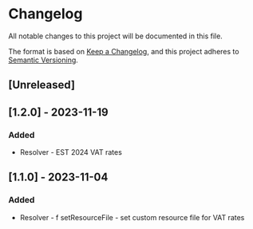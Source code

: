 # Changelog
All notable changes to this project will be documented in this file.

The format is based on [Keep a Changelog](https://keepachangelog.com/en/1.0.0/),
and this project adheres to [Semantic Versioning](https://semver.org/spec/v2.0.0.html).

## [Unreleased]

## [1.2.0] - 2023-11-19

### Added
- Resolver - EST 2024 VAT rates

## [1.1.0] - 2023-11-04

### Added
- Resolver - f setResourceFile - set custom resource file for VAT rates
